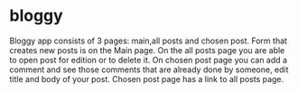# bloggy
Bloggy app consists of 3 pages: main,all posts and chosen post. Form that creates new posts is on the Main page. On the all posts page you are able to open post for edition or to delete it. On chosen post page you can add a comment and see those comments that are already done by someone, edit title and body of your post.  Chosen post page has a link to all posts page.
